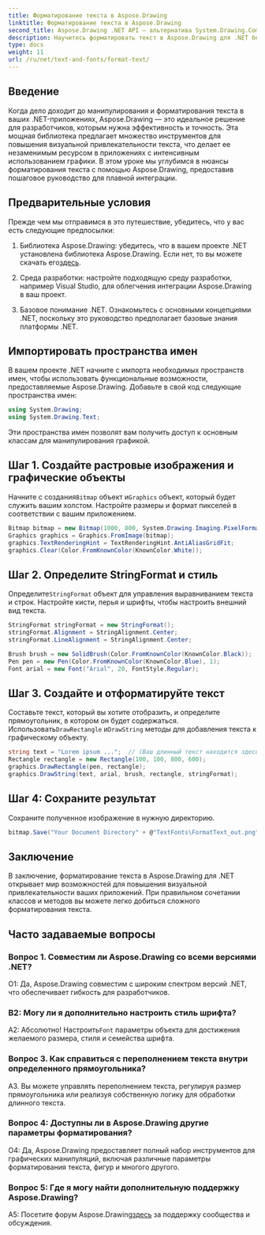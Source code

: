 ```yaml
---
title: Форматирование текста в Aspose.Drawing
linktitle: Форматирование текста в Aspose.Drawing
second_title: Aspose.Drawing .NET API — альтернатива System.Drawing.Common
description: Научитесь форматировать текст в Aspose.Drawing для .NET без особых усилий. Пошаговое руководство с примерами.
type: docs
weight: 11
url: /ru/net/text-and-fonts/format-text/
---
```

## Введение

Когда дело доходит до манипулирования и форматирования текста в ваших .NET-приложениях, Aspose.Drawing — это идеальное решение для разработчиков, которым нужна эффективность и точность. Эта мощная библиотека предлагает множество инструментов для повышения визуальной привлекательности текста, что делает ее незаменимым ресурсом в приложениях с интенсивным использованием графики. В этом уроке мы углубимся в нюансы форматирования текста с помощью Aspose.Drawing, предоставив пошаговое руководство для плавной интеграции.

## Предварительные условия

Прежде чем мы отправимся в это путешествие, убедитесь, что у вас есть следующие предпосылки:

1.  Библиотека Aspose.Drawing: убедитесь, что в вашем проекте .NET установлена библиотека Aspose.Drawing. Если нет, то вы можете скачать его[здесь](https://releases.aspose.com/drawing/net/).

2. Среда разработки: настройте подходящую среду разработки, например Visual Studio, для облегчения интеграции Aspose.Drawing в ваш проект.

3. Базовое понимание .NET. Ознакомьтесь с основными концепциями .NET, поскольку это руководство предполагает базовые знания платформы .NET.

## Импортировать пространства имен

В вашем проекте .NET начните с импорта необходимых пространств имен, чтобы использовать функциональные возможности, предоставляемые Aspose.Drawing. Добавьте в свой код следующие пространства имен:

```csharp
using System.Drawing;
using System.Drawing.Text;
```

Эти пространства имен позволят вам получить доступ к основным классам для манипулирования графикой.

## Шаг 1. Создайте растровые изображения и графические объекты

 Начните с создания`Bitmap` объект и`Graphics` объект, который будет служить вашим холстом. Настройте размеры и формат пикселей в соответствии с вашим приложением.

```csharp
Bitmap bitmap = new Bitmap(1000, 800, System.Drawing.Imaging.PixelFormat.Format32bppPArgb);
Graphics graphics = Graphics.FromImage(bitmap);
graphics.TextRenderingHint = TextRenderingHint.AntiAliasGridFit;
graphics.Clear(Color.FromKnownColor(KnownColor.White));
```

## Шаг 2. Определите StringFormat и стиль

 Определите`StringFormat` объект для управления выравниванием текста и строк. Настройте кисти, перья и шрифты, чтобы настроить внешний вид текста.

```csharp
StringFormat stringFormat = new StringFormat();
stringFormat.Alignment = StringAlignment.Center;
stringFormat.LineAlignment = StringAlignment.Center;

Brush brush = new SolidBrush(Color.FromKnownColor(KnownColor.Black));
Pen pen = new Pen(Color.FromKnownColor(KnownColor.Blue), 1);
Font arial = new Font("Arial", 20, FontStyle.Regular);
```

## Шаг 3. Создайте и отформатируйте текст

Составьте текст, который вы хотите отобразить, и определите прямоугольник, в котором он будет содержаться. Использовать`DrawRectangle` и`DrawString` методы для добавления текста к графическому объекту.

```csharp
string text = "Lorem ipsum ...";  // (Ваш длинный текст находится здесь)
Rectangle rectangle = new Rectangle(100, 100, 800, 600);
graphics.DrawRectangle(pen, rectangle);
graphics.DrawString(text, arial, brush, rectangle, stringFormat);
```

## Шаг 4: Сохраните результат

Сохраните полученное изображение в нужную директорию.

```csharp
bitmap.Save("Your Document Directory" + @"TextFonts\FormatText_out.png");
```

## Заключение

В заключение, форматирование текста в Aspose.Drawing для .NET открывает мир возможностей для повышения визуальной привлекательности ваших приложений. При правильном сочетании классов и методов вы можете легко добиться сложного форматирования текста.

## Часто задаваемые вопросы

### Вопрос 1. Совместим ли Aspose.Drawing со всеми версиями .NET?

О1: Да, Aspose.Drawing совместим с широким спектром версий .NET, что обеспечивает гибкость для разработчиков.

### В2: Могу ли я дополнительно настроить стиль шрифта?

 А2: Абсолютно! Настроить`Font` параметры объекта для достижения желаемого размера, стиля и семейства шрифта.

### Вопрос 3. Как справиться с переполнением текста внутри определенного прямоугольника?

A3. Вы можете управлять переполнением текста, регулируя размер прямоугольника или реализуя собственную логику для обработки длинного текста.

### Вопрос 4: Доступны ли в Aspose.Drawing другие параметры форматирования?

О4: Да, Aspose.Drawing предоставляет полный набор инструментов для графических манипуляций, включая различные параметры форматирования текста, фигур и многого другого.

### Вопрос 5: Где я могу найти дополнительную поддержку Aspose.Drawing?

 A5: Посетите форум Aspose.Drawing[здесь](https://forum.aspose.com/c/diagram/17) за поддержку сообщества и обсуждения.